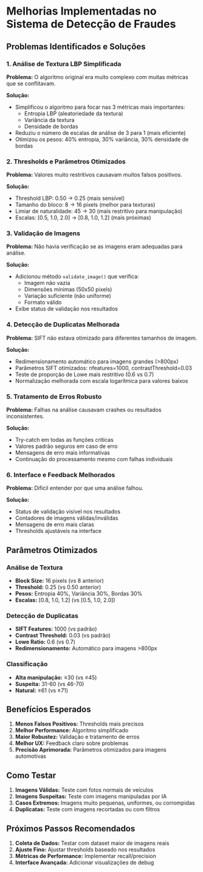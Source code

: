 # Melhorias Implementadas no Sistema de Detecção de Fraudes

## Problemas Identificados e Soluções

### 1. **Análise de Textura LBP Simplificada**
**Problema:** O algoritmo original era muito complexo com muitas métricas que se conflitavam.

**Solução:**
- Simplificou o algoritmo para focar nas 3 métricas mais importantes:
  - Entropia LBP (aleatoriedade da textura)
  - Variância da textura
  - Densidade de bordas
- Reduziu o número de escalas de análise de 3 para 1 (mais eficiente)
- Otimizou os pesos: 40% entropia, 30% variância, 30% densidade de bordas

### 2. **Thresholds e Parâmetros Otimizados**
**Problema:** Valores muito restritivos causavam muitos falsos positivos.

**Solução:**
- Threshold LBP: 0.50 → 0.25 (mais sensível)
- Tamanho do bloco: 8 → 16 pixels (melhor para texturas)
- Limiar de naturalidade: 45 → 30 (mais restritivo para manipulação)
- Escalas: [0.5, 1.0, 2.0] → [0.8, 1.0, 1.2] (mais próximas)

### 3. **Validação de Imagens**
**Problema:** Não havia verificação se as imagens eram adequadas para análise.

**Solução:**
- Adicionou método `validate_image()` que verifica:
  - Imagem não vazia
  - Dimensões mínimas (50x50 pixels)
  - Variação suficiente (não uniforme)
  - Formato válido
- Exibe status de validação nos resultados

### 4. **Detecção de Duplicatas Melhorada**
**Problema:** SIFT não estava otimizado para diferentes tamanhos de imagem.

**Solução:**
- Redimensionamento automático para imagens grandes (>800px)
- Parâmetros SIFT otimizados: nfeatures=1000, contrastThreshold=0.03
- Teste de proporção de Lowe mais restritivo (0.6 vs 0.7)
- Normalização melhorada com escala logarítmica para valores baixos

### 5. **Tratamento de Erros Robusto**
**Problema:** Falhas na análise causavam crashes ou resultados inconsistentes.

**Solução:**
- Try-catch em todas as funções críticas
- Valores padrão seguros em caso de erro
- Mensagens de erro mais informativas
- Continuação do processamento mesmo com falhas individuais

### 6. **Interface e Feedback Melhorados**
**Problema:** Difícil entender por que uma análise falhou.

**Solução:**
- Status de validação visível nos resultados
- Contadores de imagens válidas/inválidas
- Mensagens de erro mais claras
- Thresholds ajustáveis na interface

## Parâmetros Otimizados

### Análise de Textura
- **Block Size:** 16 pixels (vs 8 anterior)
- **Threshold:** 0.25 (vs 0.50 anterior)
- **Pesos:** Entropia 40%, Variância 30%, Bordas 30%
- **Escalas:** [0.8, 1.0, 1.2] (vs [0.5, 1.0, 2.0])

### Detecção de Duplicatas
- **SIFT Features:** 1000 (vs padrão)
- **Contrast Threshold:** 0.03 (vs padrão)
- **Lowe Ratio:** 0.6 (vs 0.7)
- **Redimensionamento:** Automático para imagens >800px

### Classificação
- **Alta manipulação:** ≤30 (vs ≤45)
- **Suspeita:** 31-60 (vs 46-70)
- **Natural:** ≥61 (vs ≥71)

## Benefícios Esperados

1. **Menos Falsos Positivos:** Thresholds mais precisos
2. **Melhor Performance:** Algoritmo simplificado
3. **Maior Robustez:** Validação e tratamento de erros
4. **Melhor UX:** Feedback claro sobre problemas
5. **Precisão Aprimorada:** Parâmetros otimizados para imagens automotivas

## Como Testar

1. **Imagens Válidas:** Teste com fotos normais de veículos
2. **Imagens Suspeitas:** Teste com imagens manipuladas por IA
3. **Casos Extremos:** Imagens muito pequenas, uniformes, ou corrompidas
4. **Duplicatas:** Teste com imagens recortadas ou com filtros

## Próximos Passos Recomendados

1. **Coleta de Dados:** Testar com dataset maior de imagens reais
2. **Ajuste Fino:** Ajustar thresholds baseado nos resultados
3. **Métricas de Performance:** Implementar recall/precision
4. **Interface Avançada:** Adicionar visualizações de debug